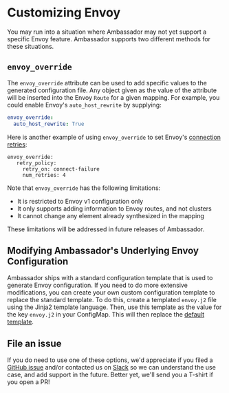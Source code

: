 # Customizing Envoy

You may run into a situation where Ambassador may not yet support a specific Envoy feature. Ambassador supports two different methods for these situations.

## `envoy_override`

The `envoy_override` attribute can be used to add specific values to the generated configuration file. Any object given as the value of the attribute will be inserted into the Envoy `Route` for a given mapping. For example, you could enable Envoy's `auto_host_rewrite` by supplying:

```yaml
envoy_override:
  auto_host_rewrite: True
```

Here is another example of using `envoy_override` to set Envoy's [connection retries](https://www.envoyproxy.io/docs/envoy/latest/api-v1/route_config/route.html#retry-policy):

```
envoy_override:
   retry_policy:
     retry_on: connect-failure
     num_retries: 4
```

Note that `envoy_override` has the following limitations:

* It is restricted to Envoy v1 configuration only
* It only supports adding information to Envoy routes, and not clusters
* It cannot change any element already synthesized in the mapping

These limitations will be addressed in future releases of Ambassador.

## Modifying Ambassador's Underlying Envoy Configuration

Ambassador ships with a standard configuration template that is used to generate Envoy configuration. If you need to do more extensive modifications, you can create your own custom configuration template to replace the standard template. To do this, create a templated `envoy.j2` file using the Jinja2 template language. Then, use this template as the value for the key `envoy.j2` in your ConfigMap. This will then replace the [default template](https://github.com/datawire/ambassador/tree/master/ambassador/templates).

## File an issue

If you do need to use one of these options, we'd appreciate if you filed a [GitHub issue](https://github.com/datawire/ambassador/issues/) and/or contacted us on [Slack](https://d6e.co/slack) so we can understand the use case, and add support in the future. Better yet, we'll send you a T-shirt if you open a PR!